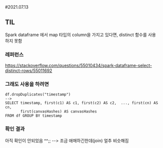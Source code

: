 #2021.07.13
## TIL
Spark dataframe 에서 map 타입의 column을 가지고 있다면, distinct 함수를 사용하지 못함
### 레퍼런스
https://stackoverflow.com/questions/55010434/spark-dataframe-select-distinct-rows/55011692
### 그래도 사용을 하려면
```
df.dropDuplicates("timestamp")
--> 
SELECT timestamp, first(c1) AS c1, first(c2) AS c2,  ..., first(cn) AS cn,
       first(canvasHashes) AS canvasHashes
FROM df GROUP BY timestamp
```
### 확인 결과
아직 확인이 안되었음 ^^;; --> 조금 애매하긴한데(join) 얼추 비슷해짐